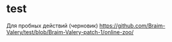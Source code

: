 # test
Для пробных действий (черновик)
https://github.com/Braim-Valery/test/blob/Braim-Valery-patch-1/online-zoo/
